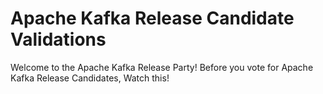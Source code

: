 # Apache Kafka Release Candidate Validations
Welcome to the Apache Kafka Release Party! 
Before you vote for Apache Kafka Release Candidates, Watch this!
